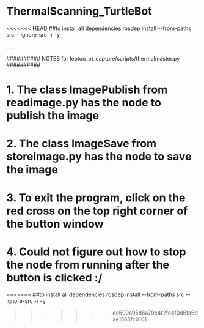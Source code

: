 # ThermalScanning_TurtleBot

<<<<<<< HEAD
##to install all dependencies rosdep install --from-paths src --ignore-src -r -y

.
.
.

########## NOTES for lepton_pt_capture/scripts/thermalmaster.py ##########
# 1. The class ImagePublish from readimage.py has the node to publish the image
# 2. The class ImageSave from storeimage.py has the node to save the image
# 3. To exit the program, click on the red cross on the top right corner of the button window
# 4. Could not figure out how to stop the node from running after the button is clicked :/


=======
##to install all dependencies
rosdep install --from-paths src --ignore-src -r -y
>>>>>>> ae600a95d6a79c4f2fc4f0d6fa6dae1565fc0101
